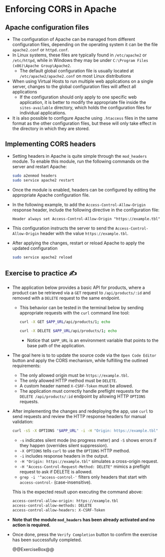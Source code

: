 # Enforcing CORS in Apache

## Apache configuration files

* The configuration of Apache can be managed from different configuration files, depending on the operating system it can be the file `apache2.conf` or `httpd.conf`.
* In Linux systems, these files are typically found in `/etc/apache2` or `/etc/httpd`, while in Windows they may be under `C:\Program Files (x86)\Apache Group\Apache2`.
  * The default global configuration file is usually located at `/etc/apache2/apache2.conf` on most Linux distributions
* When using Virtual Hosts to run multiple web applications on a single server, changes to the global configuration files will affect all applications
  * If the configuration should only apply to one specific web application, it is better to modify the appropriate file inside the `sites-available` directory, which holds the configuration files for individual applications.
* It is also possible to configure Apache using `.htaccess` files in the same format as the other configuration files, but these will only take effect in the directory in which they are stored.

## Implementing CORS headers

* Setting headers in Apache is quite simple through the `mod_headers` module. To enable this module, run the following commands on the server and restart Apache:

  ```bash
  sudo a2enmod headers
  sudo service apache2 restart
  ```

* Once the module is enabled, headers can be configured by editing the appropriate Apache configuration file.
* In the following example, to add the `Access-Control-Allow-Origin` response header, include the following directive in the configuration file:

  ```apacheconf
  Header always set Access-Control-Allow-Origin "https://example.tbl"
  ```

* This configuration instructs the server to send the `Access-Control-Allow-Origin` header with the value `https://example.tbl`.
* After applying the changes, restart or reload Apache to apply the updated configuration

  ```bash
  sudo service apache2 reload
  ```

## Exercise to practice :writing_hand:

* The application below provides a basic API for products, where a product can be retrieved via a `GET` request to `/api/products/:id` and removed with a `DELETE` request to the same endpoint.
  * This behavior can be tested in the terminal below by sending appropriate requests with the `curl` command line tool:

    ```bash
    curl -X GET $APP_URL/api/products/1; echo
    ```

    ```bash
    curl -X DELETE $APP_URL/api/products/1; echo
    ```

    * Notice that `$APP_URL` is an environment variable that points to the base path of the application.

* The goal here is to to update the source code via the `Open Code Editor` button and apply the CORS mechanism, while fulfilling the outlined requirements:
  * The only allowed origin must be `https://example.tbl`.
  * The only allowed HTTP method must be `DELETE`.
  * A custom header named `X-CSRF-Token` must be allowed.
  * The application must correctly handle preflight requests for the `DELETE /api/products/:id` endpoint by allowing HTTP `OPTIONS` requests.
* After implementing the changes and redeploying the app, use `curl` to send requests and review the HTTP response headers for manual validation:

  ```bash
  curl -sS -X OPTIONS "$APP_URL" -i -H "Origin: https://example.tbl" -H "Access-Control-Request-Method: DELETE" | grep -i '^access-control-'
  ```

  * `-s` indicates silent mode (no progress meter) and `-S` shows errors if they happen (overrides silent suppression).
  * `-X OPTIONS` tells `curl` to use the `OPTIONS` HTTP method.
  * `-i` includes response headers in the output.
  * `-H "Origin: https://example.tbl"` simulates a cross-origin request.
  * `-H "Access-Control-Request-Method: DELETE"` mimics a preflight request to ask if DELETE is allowed.
  * `grep -i '^access-control-'` filters only headers that start with `access-control-` (case-insensitive).

  This is the expected result upon executing the command above:

    ```bash
    access-control-allow-origin: https://example.tbl
    access-control-allow-methods: DELETE
    access-control-allow-headers: X-CSRF-Token
    ```

* **Note that the module `mod_headers` has been already activated and no action is required.**
* Once done, press the `Verify Completion` button to confirm the exercise has been successfully completed.

  @@ExerciseBox@@
